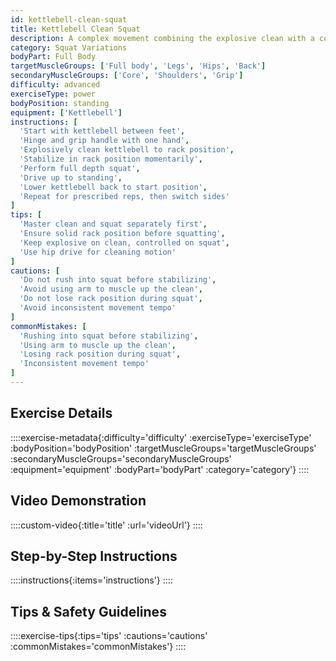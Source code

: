 ```yaml
---
id: kettlebell-clean-squat
title: Kettlebell Clean Squat
description: A complex movement combining the explosive clean with a controlled squat, developing power, coordination, and full-body strength in one fluid sequence.
category: Squat Variations
bodyPart: Full Body
targetMuscleGroups: ['Full body', 'Legs', 'Hips', 'Back']
secondaryMuscleGroups: ['Core', 'Shoulders', 'Grip']
difficulty: advanced
exerciseType: power
bodyPosition: standing
equipment: ['Kettlebell']
instructions: [
  'Start with kettlebell between feet',
  'Hinge and grip handle with one hand',
  'Explosively clean kettlebell to rack position',
  'Stabilize in rack position momentarily',
  'Perform full depth squat',
  'Drive up to standing',
  'Lower kettlebell back to start position',
  'Repeat for prescribed reps, then switch sides'
]
tips: [
  'Master clean and squat separately first',
  'Ensure solid rack position before squatting',
  'Keep explosive on clean, controlled on squat',
  'Use hip drive for cleaning motion'
]
cautions: [
  'Do not rush into squat before stabilizing',
  'Avoid using arm to muscle up the clean',
  'Do not lose rack position during squat',
  'Avoid inconsistent movement tempo'
]
commonMistakes: [
  'Rushing into squat before stabilizing',
  'Using arm to muscle up the clean',
  'Losing rack position during squat',
  'Inconsistent movement tempo'
]
---
```


## Exercise Details

::::exercise-metadata{:difficulty='difficulty' :exerciseType='exerciseType' :bodyPosition='bodyPosition' :targetMuscleGroups='targetMuscleGroups' :secondaryMuscleGroups='secondaryMuscleGroups' :equipment='equipment' :bodyPart='bodyPart' :category='category'}
::::

## Video Demonstration

::::custom-video{:title='title' :url='videoUrl'}
::::

## Step-by-Step Instructions

::::instructions{:items='instructions'}
::::

## Tips & Safety Guidelines

::::exercise-tips{:tips='tips' :cautions='cautions' :commonMistakes='commonMistakes'}
::::
